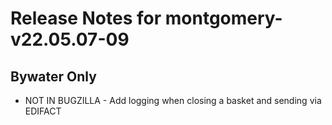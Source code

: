
# Release Notes for montgomery-v22.05.07-09

## Bywater Only

- NOT IN BUGZILLA - Add logging when closing a basket and sending via EDIFACT


